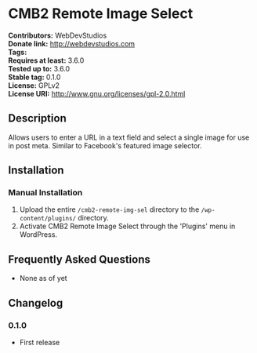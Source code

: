 # CMB2 Remote Image Select #
**Contributors:**      WebDevStudios   
**Donate link:**       http://webdevstudios.com   
**Tags:**   
**Requires at least:** 3.6.0   
**Tested up to:**      3.6.0   
**Stable tag:**        0.1.0   
**License:**           GPLv2   
**License URI:**       http://www.gnu.org/licenses/gpl-2.0.html   

## Description ##

Allows users to enter a URL in a text field and select a single image for use in post meta.  Similar to Facebook's featured image selector.

## Installation ##

### Manual Installation ###

1. Upload the entire `/cmb2-remote-img-sel` directory to the `/wp-content/plugins/` directory.
2. Activate CMB2 Remote Image Select through the 'Plugins' menu in WordPress.

## Frequently Asked Questions ##

* None as of yet

## Changelog ##

### 0.1.0 ###
* First release
